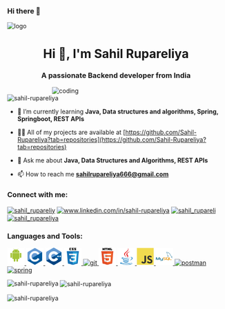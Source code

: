 ### Hi there 👋
![logo](https://github.com/Sahil-Rupareliya/Sahil-Rupareliya/blob/main/Sahil%20Rupareliya.png)
<h1 align="center">Hi 👋, I'm Sahil Rupareliya</h1>
<h3 align="center">A passionate Backend developer from India</h3>

<img align="right" alt="coding" width="400" src="https://www.google.com/url?sa=i&url=https%3A%2F%2Fgithub.com%2Fgabrielroot&psig=AOvVaw0E4wePEBemFz8zgPzzYgbc&ust=1696512143975000&source=images&cd=vfe&opi=89978449&ved=0CBEQjRxqFwoTCLClvvi-3IEDFQAAAAAdAAAAABAR">

<p align="left"> <img src="https://komarev.com/ghpvc/?username=sahil-rupareliya&label=Profile%20views&color=0e75b6&style=flat" alt="sahil-rupareliya" /> </p>

- 🌱 I’m currently learning **Java, Data structures and algorithms, Spring, Springboot, REST APIs**

- 👨‍💻 All of my projects are available at [https://github.com/Sahil-Rupareliya?tab=repositories](https://github.com/Sahil-Rupareliya?tab=repositories)

- 💬 Ask me about **Java, Data Structures and Algorithms, REST APIs**

- 📫 How to reach me **sahilrupareliya666@gmail.com**

<h3 align="left">Connect with me:</h3>
<p align="left">
<a href="https://twitter.com/sahil_rupareliy" target="blank"><img align="center" src="https://raw.githubusercontent.com/rahuldkjain/github-profile-readme-generator/master/src/images/icons/Social/twitter.svg" alt="sahil_rupareliy" height="30" width="40" /></a>
<a href="https://linkedin.com/in/www.linkedin.com/in/sahil-rupareliya" target="blank"><img align="center" src="https://raw.githubusercontent.com/rahuldkjain/github-profile-readme-generator/master/src/images/icons/Social/linked-in-alt.svg" alt="www.linkedin.com/in/sahil-rupareliya" height="30" width="40" /></a>
<a href="https://www.codechef.com/users/sahil_rupareli" target="blank"><img align="center" src="https://cdn.jsdelivr.net/npm/simple-icons@3.1.0/icons/codechef.svg" alt="sahil_rupareli" height="30" width="40" /></a>
<a href="https://www.leetcode.com/sahil_rupareliya" target="blank"><img align="center" src="https://raw.githubusercontent.com/rahuldkjain/github-profile-readme-generator/master/src/images/icons/Social/leet-code.svg" alt="sahil_rupareliya" height="30" width="40" /></a>
</p>

<h3 align="left">Languages and Tools:</h3>
<p align="left"> <a href="https://developer.android.com" target="_blank" rel="noreferrer"> <img src="https://raw.githubusercontent.com/devicons/devicon/master/icons/android/android-original-wordmark.svg" alt="android" width="40" height="40"/> </a> <a href="https://www.cprogramming.com/" target="_blank" rel="noreferrer"> <img src="https://raw.githubusercontent.com/devicons/devicon/master/icons/c/c-original.svg" alt="c" width="40" height="40"/> </a> <a href="https://www.w3schools.com/cpp/" target="_blank" rel="noreferrer"> <img src="https://raw.githubusercontent.com/devicons/devicon/master/icons/cplusplus/cplusplus-original.svg" alt="cplusplus" width="40" height="40"/> </a> <a href="https://www.w3schools.com/css/" target="_blank" rel="noreferrer"> <img src="https://raw.githubusercontent.com/devicons/devicon/master/icons/css3/css3-original-wordmark.svg" alt="css3" width="40" height="40"/> </a> <a href="https://git-scm.com/" target="_blank" rel="noreferrer"> <img src="https://www.vectorlogo.zone/logos/git-scm/git-scm-icon.svg" alt="git" width="40" height="40"/> </a> <a href="https://www.w3.org/html/" target="_blank" rel="noreferrer"> <img src="https://raw.githubusercontent.com/devicons/devicon/master/icons/html5/html5-original-wordmark.svg" alt="html5" width="40" height="40"/> </a> <a href="https://www.java.com" target="_blank" rel="noreferrer"> <img src="https://raw.githubusercontent.com/devicons/devicon/master/icons/java/java-original.svg" alt="java" width="40" height="40"/> </a> <a href="https://developer.mozilla.org/en-US/docs/Web/JavaScript" target="_blank" rel="noreferrer"> <img src="https://raw.githubusercontent.com/devicons/devicon/master/icons/javascript/javascript-original.svg" alt="javascript" width="40" height="40"/> </a> <a href="https://www.mysql.com/" target="_blank" rel="noreferrer"> <img src="https://raw.githubusercontent.com/devicons/devicon/master/icons/mysql/mysql-original-wordmark.svg" alt="mysql" width="40" height="40"/> </a> <a href="https://postman.com" target="_blank" rel="noreferrer"> <img src="https://www.vectorlogo.zone/logos/getpostman/getpostman-icon.svg" alt="postman" width="40" height="40"/> </a> <a href="https://spring.io/" target="_blank" rel="noreferrer"> <img src="https://www.vectorlogo.zone/logos/springio/springio-icon.svg" alt="spring" width="40" height="40"/> </a> </p>

<p><img align="left" src="https://github-readme-stats.vercel.app/api/top-langs?username=sahil-rupareliya&show_icons=true&locale=en&layout=compact" alt="sahil-rupareliya" /></p>

<p>&nbsp;<img align="center" src="https://github-readme-stats.vercel.app/api?username=sahil-rupareliya&show_icons=true&locale=en" alt="sahil-rupareliya" /></p>

<p><img align="center" src="https://github-readme-streak-stats.herokuapp.com/?user=sahil-rupareliya&" alt="sahil-rupareliya" /></p>
